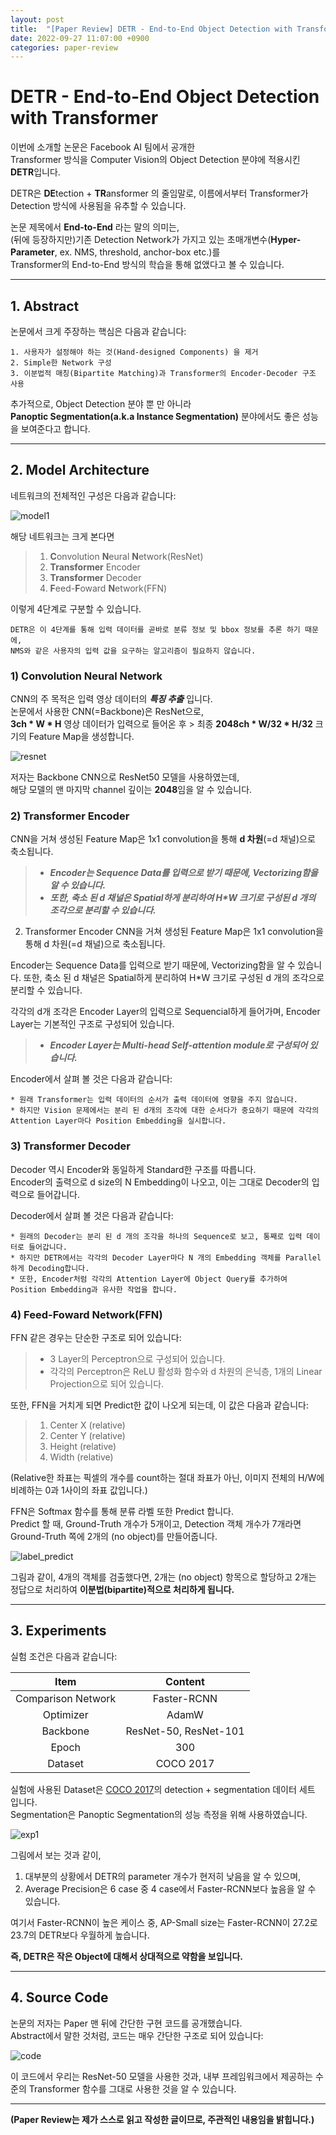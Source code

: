 ```yaml
---
layout: post
title:  "[Paper Review] DETR - End-to-End Object Detection with Transformer"
date: 2022-09-27 11:07:00 +0900
categories: paper-review
---
```

# DETR - End-to-End Object Detection with Transformer

이번에 소개할 논문은 Facebook AI 팀에서 공개한  
Transformer 방식을 Computer Vision의 Object Detection 분야에 적용시킨 **DETR**입니다.

DETR은 **DE**tection + **TR**ansformer 의 줄임말로, 이름에서부터 Transformer가 Detection 방식에 사용됨을 유추할 수 있습니다.  

논문 제목에서 __End-to-End__ 라는 말의 의미는,  
(뒤에 등장하지만)기존 Detection Network가 가지고 있는 초매개변수(**Hyper-Parameter**, ex. NMS, threshold, anchor-box etc.)를  
Transformer의 End-to-End 방식의 학습을 통해 없앴다고 볼 수 있습니다.

-----

## 1. Abstract

논문에서 크게 주장하는 핵심은 다음과 같습니다:  
```
1. 사용자가 설정해야 하는 것(Hand-designed Components) 을 제거  
2. Simple한 Network 구성  
3. 이분법적 매칭(Bipartite Matching)과 Transformer의 Encoder-Decoder 구조 사용  
```
추가적으로, Object Detection 분야 뿐 만 아니라  
**Panoptic Segmentation(a.k.a Instance Segmentation)** 분야에서도 좋은 성능을 보여준다고 합니다.  

-----

## 2. Model Architecture

네트워크의 전체적인 구성은 다음과 같습니다:  

![model1](https://user-images.githubusercontent.com/41134624/105303525-e6fb9400-5bfe-11eb-947c-ef4939938df6.jpg)

해당 네트워크는 크게 본다면  
> 1) **C**onvolution **N**eural **N**etwork(ResNet)
> 2) **Transformer** Encoder
> 3) **Transformer** Decoder
> 4) **F**eed-**F**oward **N**etwork(FFN)

이렇게 4단계로 구분할 수 있습니다.  

```
DETR은 이 4단계를 통해 입력 데이터를 곧바로 분류 정보 및 bbox 정보를 추론 하기 때문에,  
NMS와 같은 사용자의 입력 값을 요구하는 알고리즘이 필요하지 않습니다.
```

### 1) Convolution Neural Network

CNN의 주 목적은 입력 영상 데이터의 _**특징 추출**_ 입니다.  
논문에서 사용한 CNN(=Backbone)은 ResNet으로,  
**3ch * W * H** 영상 데이터가 입력으로 들어온 후 > 최종 **2048ch * W/32 * H/32** 크기의 Feature Map을 생성합니다. 

![resnet](https://user-images.githubusercontent.com/41134624/105318677-262de300-5c07-11eb-983c-c26c68abe782.jpg)

저자는 Backbone CNN으로 ResNet50 모델을 사용하였는데,  
해당 모델의 맨 마지막 channel 깊이는 **2048**임을 알 수 있습니다.

### 2) Transformer Encoder

CNN을 거쳐 생성된 Feature Map은 1x1 convolution을 통해 **d 차원**(=d 채널)으로 축소됩니다.  
> * _**Encoder는 Sequence Data를 입력으로 받기 때문에, Vectorizing함을 알 수 있습니다.**_  
> * _**또한, 축소 된 d 채널은 Spatial하게 분리하여 H*W 크기로 구성된 d 개의 조각으로 분리할 수 있습니다.**_

2) Transformer Encoder
CNN을 거쳐 생성된 Feature Map은 1x1 convolution을 통해 d 차원(=d 채널)으로 축소됩니다.

Encoder는 Sequence Data를 입력으로 받기 때문에, Vectorizing함을 알 수 있습니다.
또한, 축소 된 d 채널은 Spatial하게 분리하여 H*W 크기로 구성된 d 개의 조각으로 분리할 수 있습니다.

각각의 d개 조각은 Encoder Layer의 입력으로 Sequencial하게 들어가며, Encoder Layer는 기본적인 구조로 구성되어 있습니다.  
> * _**Encoder Layer는 Multi-head Self-attention module로 구성되어 있습니다.**_

Encoder에서 살펴 볼 것은 다음과 같습니다:
```
* 원래 Transformer는 입력 데이터의 순서가 출력 데이터에 영향을 주지 않습니다.
* 하지만 Vision 문제에서는 분리 된 d개의 조각에 대한 순서다가 중요하기 때문에 각각의 Attention Layer마다 Position Embedding을 실시합니다.
```

### 3) Transformer Decoder

Decoder 역시 Encoder와 동일하게 Standard한 구조를 따릅니다.  
Encoder의 출력으로 d size의 N Embedding이 나오고, 이는 그대로 Decoder의 입력으로 들어갑니다.  

Decoder에서 살펴 볼 것은 다음과 같습니다:
```
* 원래의 Decoder는 분리 된 d 개의 조각을 하나의 Sequence로 보고, 통째로 입력 데이터로 들어갑니다.
* 하지만 DETR에서는 각각의 Decoder Layer마다 N 개의 Embedding 객체를 Parallel하게 Decoding합니다.
* 또한, Encoder처럼 각각의 Attention Layer에 Object Query를 추가하여 Position Embedding과 유사한 작업을 합니다.
```

### 4) Feed-Foward Network(FFN)

FFN 같은 경우는 단순한 구조로 되어 있습니다:  
> * 3 Layer의 Perceptron으로 구성되어 있습니다.
> * 각각의 Perceptron은 ReLU 활성화 함수와 d 차원의 은닉층, 1개의 Linear Projection으로 되어 있습니다.

또한, FFN을 거치게 되면 Predict한 값이 나오게 되는데, 이 값은 다음과 같습니다:
> 1) Center X (relative)
> 2) Center Y (relative)
> 3) Height (relative)
> 4) Width (relative)

(Relative한 좌표는 픽셀의 개수를 count하는 절대 좌표가 아닌, 이미지 전체의 H/W에 비례하는 0과 1사이의 좌표 값입니다.)

FFN은 Softmax 함수를 통해 분류 라벨 또한 Predict 합니다.  
Predict 할 때, Ground-Truth 개수가 5개이고, Detection 객체 개수가 7개라면  
Ground-Truth 쪽에 2개의 (no object)를 만들어줍니다.  

![label_predict](https://user-images.githubusercontent.com/41134624/105328912-e5889680-5c13-11eb-8a99-9e9e822a3da2.jpg)

그림과 같이, 4개의 객체를 검출했다면, 2개는 (no object) 항목으로 할당하고 2개는 정답으로 처리하여 **이분법(bipartite)적으로 처리하게 됩니다.**

-----

## 3. Experiments

실험 조건은 다음과 같습니다:  

|        Item        |        Content        |
| :----------------: | :-------------------: |
| Comparison Network |      Faster-RCNN      |
|     Optimizer      |         AdamW         |
|      Backbone      | ResNet-50, ResNet-101 |
|       Epoch        |          300          |
|      Dataset       |       COCO 2017       |

실험에 사용된 Dataset은 [COCO 2017](https://cocodataset.org/#home)의 detection + segmentation 데이터 세트 입니다.  
Segmentation은 Panoptic Segmentation의 성능 측정을 위해 사용하였습니다.  

![exp1](https://user-images.githubusercontent.com/41134624/105329673-bf172b00-5c14-11eb-8ca7-468b4020761e.jpg)

그림에서 보는 것과 같이, 
1. 대부분의 상황에서 DETR의 parameter 개수가 현저히 낮음을 알 수 있으며,
2. Average Precision은 6 case 중 4 case에서 Faster-RCNN보다 높음을 알 수 있습니다.

여기서 Faster-RCNN이 높은 케이스 중, AP-Small size는 Faster-RCNN이 27.2로 23.7의 DETR보다 우월하게 높습니다.   

**즉, DETR은 작은 Object에 대해서 상대적으로 약함을 보입니다.**  

-----

## 4. Source Code

논문의 저자는 Paper 맨 뒤에 간단한 구현 코드를 공개했습니다.  
Abstract에서 말한 것처럼, 코드는 매우 간단한 구조로 되어 있습니다:

![code](https://user-images.githubusercontent.com/41134624/105314318-75711500-5c01-11eb-98b2-90eae749d3d0.jpg)

이 코드에서 우리는 ResNet-50 모델을 사용한 것과, 내부 프레임워크에서 제공하는 수준의 Transformer 함수를 그대로 사용한 것을 알 수 있습니다.

-----

**(Paper Review는 제가 스스로 읽고 작성한 글이므로, 주관적인 내용임을 밝힙니다.)**
